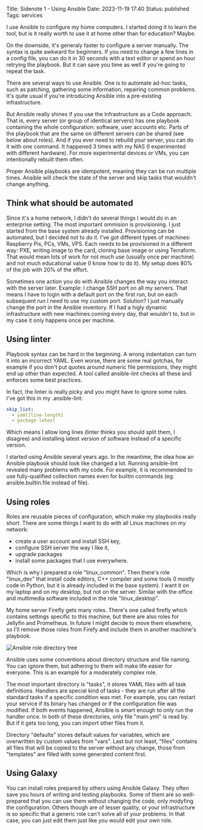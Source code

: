 Title: Sidenote 1 - Using Ansible
Date: 2023-11-19 17:40
Status: published
Tags: services

I use Ansible to configure my home computers. I started doing it to learn the tool, but is it really worth to use it at home other than for education? Maybe.

On the downside, it's generaly faster to configure a server manually. The syntax is quite awkward for
beginners. If you need to change a few lines in a config file, you can do it in 30 seconds with a text editor or spend an hour retrying the playbook. But it can save you time as well if you're going to repeat the task.

There are several ways to use Ansible. One is to automate ad-hoc tasks, such as patching, gathering some information, repairing common problems. It's quite usual if you're introducing Ansible into a pre-existing infrastructure.

But Ansible really shines if you use the Infrastructure as a Code approach. That is, every server (or group of identical servers) has one playbook containing the whole configuration: software, user accounts etc. Parts of the playbook that are the same on different servers can be shared (see below about roles). And if you ever need to rebuild your server, you can do it with one command. It happened 3 times with my NAS (I experimented with different hardware). For more experimental devices or VMs, you can intentionally rebuilt them often.

Proper Ansible playbooks are idempotent, meaning they can be run multiple times. Ansible will check the state of the server and skip tasks that wouldn't change anything. 

## Think what should be automated

Since it's a home network, I didn't do several things I would do in an enterprise setting. The most important ommision is provisioning. I just started from the base system already installed. Provisioning can be automated, but I decided not to do it. I've got different types of machines: Raspberry Pis, PCs, VMs, VPS. Each needs to be provisioned in a different way: PXE, writing image to the card, cloning base image or using Terraform. That would mean lots of work for not much use (usually once per machine) and not much educational value (I know how to do it). My setup does 80% of the job with 20% of the effort.

Sometimes one action you do with Ansible changes the way you interact with the server later. Example: I change SSH port on all my servers. That means I have to login with a default port on the first run, but on each subsequent run I need to use my custom port. Solution? I just manually change the port in the Ansible inventory. If I had a higly dynamic infrastructure with new machines coming every day, that wouldn't to, but in my case it only happens once per machine.

## Using linter

Playbook syntax can be hard in the beginning. A wrong indentation can turn it into an incorrect YAML. Even worse, there are some real gotchas, for example if you don't put quotes around numeric file permissions, they might end up other than expected. A tool called ansible-lint checks all these and enforces some best practices.

In fact, the linter is really picky and you might have to ignore some rules. I've got this in my .ansible-lint:

```yaml
skip_list:
  - yaml[line-length]
  - package-latest
```

Which means I allow long lines (linter thinks you should split them, I disagree) and installing latest version of software instead of a specific version.

I started using Ansible several years ago. In the meantime, the idea how an Ansible playbook should look like changed a lot. Running ansible-lint revealed many problems with my code. For example, it is recommended to use fully-qualified collection names even for builtin commands (eg. ansible.builtin.file instead of file).

## Using roles

Roles are reusable pieces of configuration, which make my playbooks really short. There are some things I want to do with all Linux machines on my network:

- create a user account and install SSH key,
- configure SSH server the way I like it,
- upgrade packages
- install some packages that I use everywhere.

Which is why I prepared a role "linux_common". Then there's role "linux_dev" that install code editors, C++ compiler and some tools (I mostly code in Python, but it is already included in the base system). I want it on my laptop and on my desktop, but not on the server. Similar with the office and multimedia software included in the role "linux_desktop".

My home server Firefly gets many roles. There's one called firefly which contains settings specific to this machine, but there are also roles for Jellyfin and Prometheus. In future I might decide to move them elsewhere, so I'll remove those roles from Firefy and include them in another machine's playbook.

![Ansible role directory tree]({static}/images/ansible-role.png)

Ansible uses some conventions about directory structure and file naming. You can ignore them, but adhering to them will make life easier for everyone. This is an example for a moderately complex role.

The most important directory is "tasks", it stores YAML files with all task definitions. Handlers are special kind of tasks - they are run after all the standard tasks if a specific condition was met. For example, you can restart your service if its binary has changed or if the configuration file was modified. If both events happened, Ansible is smart enough to only run the handler once. In both of these directories, only file "main.yml" is read by. But if it gets too long, you can import other files from it.

Directory "defaults" stores default values for variables, which are overwritten by custom values from "vars". Last but not least, "files" contains all files that will be copied to the server without any change, those from "templates" are filled with some generated content first.

## Using Galaxy

You can install roles prepared by others using Ansible Galaxy. They often save you hours of writing and testing playbooks. Some of them are so well-prepared that you can use them without changing the code, only modyfing the configuration. Others though are of lesser quality, or your infrastructure is so specific that a generic role can't solve all of your problems. In that case, you can just edit them just like you would edit your own role.
